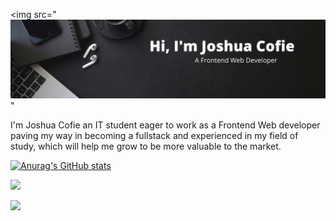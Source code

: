 
<img src="![](https://github.com/Joshcov/Joshcov/blob/main/Black%20Modern%20Personal%20LinkedIn%20Banner.png)"


I'm Joshua Cofie an IT student eager to work as a Frontend Web developer paving my way in becoming a fullstack and experienced in my field of study, which will help me grow to be more valuable to the market.


[![Anurag's GitHub stats](https://github-readme-stats.vercel.app/api?username=Joshcov)](https://github.com/anuraghazra/github-readme-stats)

<img src="https://github-readme-stats.vercel.app/api/top-langs?username=Joshcov"/>




[![](https://img.shields.io/badge/linkedin-%230077B5.svg?style=for-the-badge&logo=linkedin)](https://www.linkedin.com/in/zluvsand/)

